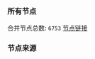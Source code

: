 ### 所有节点
合并节点总数: `6753`
[节点链接](https://github.com/rzhy1/33/raw/master/sub/sub_merge_base64.txt)

### 节点来源
